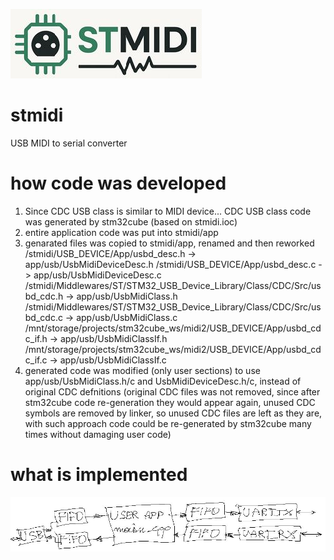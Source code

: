 ![stmidi](img/stmidi_small.jpg)

# stmidi
USB MIDI to serial converter

# how code was developed

1. Since CDC USB class is similar to MIDI device...
    CDC USB class code was generated by stm32cube (based on stmidi.ioc)
2. entire application code was put into stmidi/app
3. genarated files was copied to stmidi/app, renamed and then reworked
    /stmidi/USB_DEVICE/App/usbd_desc.h -> app/usb/UsbMidiDeviceDesc.h
    /stmidi/USB_DEVICE/App/usbd_desc.c -> app/usb/UsbMidiDeviceDesc.c
    /stmidi/Middlewares/ST/STM32_USB_Device_Library/Class/CDC/Src/usbd_cdc.h -> app/usb/UsbMidiClass.h
    /stmidi/Middlewares/ST/STM32_USB_Device_Library/Class/CDC/Src/usbd_cdc.c -> app/usb/UsbMidiClass.c
    /mnt/storage/projects/stm32cube_ws/midi2/USB_DEVICE/App/usbd_cdc_if.h -> app/usb/UsbMidiClassIf.h
    /mnt/storage/projects/stm32cube_ws/midi2/USB_DEVICE/App/usbd_cdc_if.c -> app/usb/UsbMidiClassIf.c
4. generated code was modified (only user sections) to use app/usb/UsbMidiClass.h/c and
    UsbMidiDeviceDesc.h/c, instead of original CDC defnitions
    (original CDC files was not removed, since after stm32cube code re-generation they would appear again,
     unused CDC symbols are removed by linker, so unused CDC files are left as they are,
     with such approach code could be re-generated by stm32cube many times without damaging user code) 
# what is implemented
![stmidi](img/what_is_implemented.jpg)
